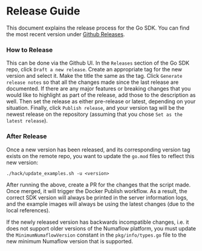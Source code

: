 # Release Guide

This document explains the release process for the Go SDK. You can find the most recent version under [Github Releases](https://github.com/numaproj/numaflow-go/releases).

### How to Release

This can be done via the Github UI. In the `Releases` section of the Go SDK repo, click `Draft a new release`. Create an appropriate tag for the new version and select it. Make 
the title the same as the tag. Click `Generate release notes` so that all the changes made since the last release are documented. If there are any major features or breaking
changes that you would like to highlight as part of the release, add those to the description as well. Then set the release as either pre-release or latest, depending
on your situation. Finally, click `Publish release`, and your version tag will be the newest release on the repository (assuming that you chose `Set as the latest release`).

### After Release

Once a new version has been released, and its corresponding version tag exists on the remote repo, you want to update the `go.mod`
files to reflect this new version:
```shell
./hack/update_examples.sh -u <version>
  ```
After running the above, create a PR for the changes that the script made. Once merged, it will trigger the Docker Publish workflow.
As a result, the correct SDK version will always be printed in the server information logs,
and the example images will always be using the latest changes (due to the local references).

If the newly released version has backwards incompatible changes, i.e. it does not support older versions of the Numaflow platform,
you must update the `MinimumNumaflowVersion` constant in the `pkg/info/types.go` file to the new minimum Numaflow version that is supported. 